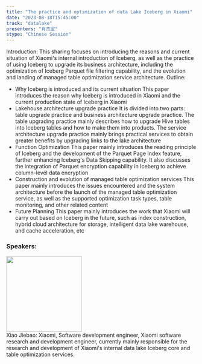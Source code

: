 ```yaml
---
title: "The practice and optimization of data Lake Iceberg in Xiaomi"
date: "2023-08-18T15:45:00" 
track: "datalake"
presenters: "肖杰宝"
stype: "Chinese Session"
---
```

Introduction: This sharing focuses on introducing the reasons and current situation of Xiaomi's internal introduction of Iceberg, as well as the practice of using Iceberg to upgrade its business architecture, including the optimization of Iceberg Parquet file filtering capability, and the evolution and landing of managed table optimization service architecture.
Outline:
- Why Iceberg is introduced and its current situation
This paper introduces the reason why Iceberg is introduced in Xiaomi and the current production state of Iceberg in Xiaomi
- Lakehouse architecture upgrade practice
It is divided into two parts: table upgrade practice and business architecture upgrade practice. The table upgrading practice mainly describes how to upgrade Hive tables into Iceberg tables and how to make them into products. The service architecture upgrade practice mainly brings practical services to obtain greater benefits by upgrading links to the lake architecture
- Function Optimization
This paper mainly introduces the reading principle of Iceberg and the development of the Parquet Page Index feature, further enhancing Iceberg's Data Skipping capability. It also discusses the integration of Parquet encryption capability in Iceberg to achieve column-level data encryption
- Construction and evolution of managed table optimization services
This paper mainly introduces the issues encountered and the system architecture before the launch of the managed table optimization service, as well as the supported optimization task types, table monitoring, and other related content
- Future Planning
This paper mainly introduces the work that Xiaomi will carry out based on Iceberg in the future, such as index construction, hybrid cloud architecture for storage, intelligent data lake warehouse, and cache acceleration, etc
 ### Speakers: 
 <img src="https://img.bagevent.com/resource/20230601/1439170843694195.png" width="200" /><br>Xiao Jiebao: Xiaomi, Software development engineer, Xiaomi software research and development engineer, currently mainly responsible for the research and development of Xiaomi's internal data lake Iceberg core and table optimization services.
 <br><br>